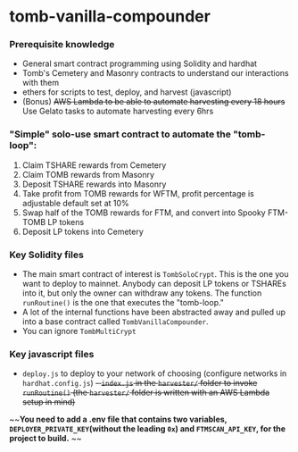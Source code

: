 # tomb-vanilla-compounder

### Prerequisite knowledge
- General smart contract programming using Solidity and hardhat
- Tomb's Cemetery and Masonry contracts to understand our interactions with them
- ethers for scripts to test, deploy, and harvest (javascript)
- (Bonus) ~~AWS Lambda to be able to automate harvesting every 18 hours~~ Use Gelato tasks to automate harvesting every 6hrs

### "Simple" solo-use smart contract to automate the "tomb-loop":
1. Claim TSHARE rewards from Cemetery
2. Claim TOMB rewards from Masonry
3. Deposit TSHARE rewards into Masonry
4. Take profit from TOMB rewards for WFTM, profit percentage is adjustable default set at 10%
5. Swap half of the TOMB rewards for FTM, and convert into Spooky FTM-TOMB LP tokens
6. Deposit LP tokens into Cemetery

### Key Solidity files

- The main smart contract of interest is `TombSoloCrypt`. This is the one you want to deploy to mainnet. Anybody can deposit LP tokens or TSHAREs into it, but only the owner can withdraw any tokens. The function `runRoutine()` is the one that executes the "tomb-loop."
- A lot of the internal functions have been abstracted away and pulled up into a base contract called `TombVanillaCompounder`.
- You can ignore `TombMultiCrypt`

### Key javascript files

- `deploy.js` to deploy to your network of choosing (configure networks in `hardhat.config.js`)
~~- `index.js` in the `harvester/` folder to invoke `runRoutine()` (the `harvester/` folder is written with an AWS Lambda setup in mind)~~

~~**You need to add a .env file that contains two variables, `DEPLOYER_PRIVATE_KEY`(without the leading `0x`) and `FTMSCAN_API_KEY`, for the project to build.**
~~
